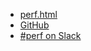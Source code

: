 * [perf.html](https://profiler.firefox.com/)
* [GitHub](https://github.com/devtools-html/firefox-profiler)
* [#perf on Slack](http://devtools-html-slack.herokuapp.com/)
